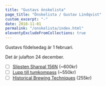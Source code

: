 ```yaml
---
title: "Gustavs önskelista"
page_title: "Önskelista / Gustav Lindqvist"
custom_excerpt: "-"
date: 2018-11-01
permalink: "/onskelista/index.html"
eleventyExcludeFromCollections: true
---
```


<p class="lead">Gustavs födelsedag är <time class="timeago" datetime="2026-02-01T00:00:00.000+01:00" title="2026-02-01">1 februari</time>.</p>
<p class="lead">Det är julafton <time class="timeago" datetime="2025-12-24T00:00:00.000+01:00" title="2025-12-24">24 december</time>.</p>

  - [ ] [Slipsten Sharpal 156N](https://www.amazon.se/SHARPAL-156N-f%C3%B6rvaringsbas-Diamantslipsten-vinkelstyrning/dp/B07GRWVT4F) (~600kr)
  - [ ] [Lupp till tumkompass](https://www.olspecialisten.com/sv/kompasser/tumluppar/silva-tumlupp-arc-zoom.html) (~550kr)
  - [ ] [Historical Brewing Techniques](https://www.adlibris.com/se/bok/historical-brewing-techniques-9781938469558) (255kr)
